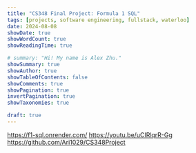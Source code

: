 ```yaml
---
title: "CS348 Final Project: Formula 1 SQL"
tags: [projects, software engineering, fullstack, waterloo]
date: 2024-08-08
showDate: true
showWordCount: true
showReadingTime: true

# summary: "Hi! My name is Alex Zhu."
showSummary: true
showAuthor: true
showTableOfContents: false
showComments: true
showPagination: true
invertPagination: true
showTaxonomies: true

draft: true
---
```


https://f1-sql.onrender.com/
https://youtu.be/uCIRlqrR-Gg
https://github.com/Ari1029/CS348Project